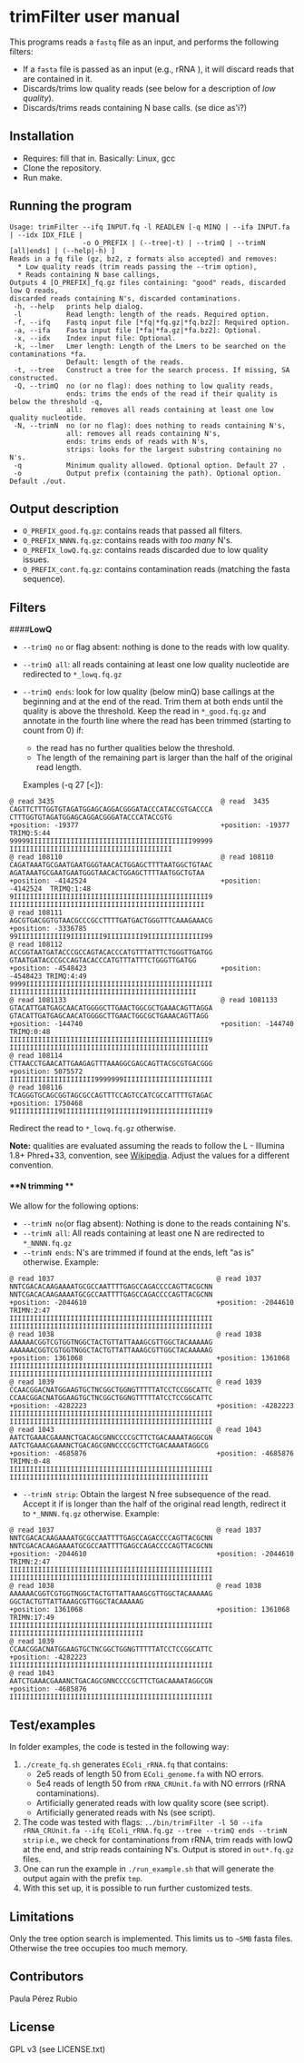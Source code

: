 # trimFilter user manual

 This programs reads a `fastq` file as an input, and performs the following filters:
 - If a `fasta` file is passed as an input (e.g., rRNA ), it will discard reads
   that are contained in it. 
 - Discards/trims low quality reads (see below for a description of  *low quality*).
 - Discards/trims reads containing N base calls. (se dice as'i?)

## Installation

 - Requires: fill that in. Basically: Linux, gcc  
 - Clone the repository.
 - Run make.
  
## Running the program


```
Usage: trimFilter --ifq INPUT.fq -l READLEN [-q MINQ | --ifa INPUT.fa | --idx IDX_FILE | 
                  -o O_PREFIX | (--tree|-t) | --trimQ | --trimN [all|ends] | (--help|-h) ]
Reads in a fq file (gz, bz2, z formats also accepted) and removes: 
  * Low quality reads (trim reads passing the --trim option),
  * Reads containing N base callings,
Outputs 4 [O_PREFIX]_fq.gz files containing: "good" reads, discarded low Q reads,
discarded reads containing N's, discarded contaminations.
 -h, --help   prints help dialog.
 -l           Read length: length of the reads. Required option.
 -f, --ifq    Fastq input file [*fq|*fq.gz|*fq.bz2]: Required option.
 -a, --ifa    Fasta input file [*fa|*fa.gz|*fa.bz2]: Optional.
 -x, --idx    Index input file: Optional.
 -k, --lmer   Lmer length: Length of the Lmers to be searched on the contaminations *fa.
              Default: length of the reads.
 -t, --tree   Construct a tree for the search process. If missing, SA constructed.
 -Q, --trimQ  no (or no flag): does nothing to low quality reads,
              ends: trims the ends of the read if their quality is below the threshold -q,
              all:  removes all reads containing at least one low quality nucleotide.
 -N, --trimN  no (or no flag): does nothing to reads containing N's,
              all: removes all reads containing N's,
              ends: trims ends of reads with N's,
              strips: looks for the largest substring containing no N's.
 -q           Minimum quality allowed. Optional option. Default 27 .
 -o           Output prefix (containing the path). Optional option. Default ./out.
```

## Output description

- `O_PREFIX_good.fq.gz`: contains reads that passed all filters.
- `O_PREFIX_NNNN.fq.gz`: contains reads with *too many* N's. 
- `O_PREFIX_lowQ.fq.gz`: contains reads discarded due to low quality issues.
- `O_PREFIX_cont.fq.gz`: contains contamination reads (matching the fasta sequence). 


## Filters


####**LowQ**


- `--trimQ no` or flag absent: nothing is done to the reads with low quality.

- `--trimQ all`: all reads containing at least one low quality nucleotide are
  redirected to  `*_lowq.fq.gz`

- `--trimQ ends`: look for low quality (below minQ) base callings at the beginning and at the end of the read. 
  Trim them at both ends until the quality is above the threshold. Keep the read in `*_good.fq.gz`
  and annotate in the fourth line where the read has been trimmed (starting to count
  from 0) if:
    - the read has no further qualities below the threshold. 
    - The length of the remaining part is larger than the half of the original read length. 

  Examples (-q 27 [<]): 
 ```
 @ read 3435                                         @ read  3435 
 CAGTTCTTTGGTGTAGATGGAGCAGGACGGGATACCCATACCGTGACCCA  CTTTGGTGTAGATGGAGCAGGACGGGATACCCATACCGTG
 +position: -19377                                   +position: -19377  TRIMQ:5:44
 99999IIIIIIIIIIIIIIIIIIIIIIIIIIIIIIIIIIIIIIII99999  IIIIIIIIIIIIIIIIIIIIIIIIIIIIIIIIIIIIIIII
 @ read 108110                                       @ read 108110 
 CAGATAAATGCGAATGAATGGGTAACACTGGAGCTTTTAATGGCTGTAAC  AGATAAATGCGAATGAATGGGTAACACTGGAGCTTTTAATGGCTGTAA
 +position: -4142524                                 +position: -4142524  TRIMQ:1:48
 9IIIIIIIIIIIIIIIIIIIIIIIIIIIIIIIIIIIIIIIIIIIIIIII9  IIIIIIIIIIIIIIIIIIIIIIIIIIIIIIIIIIIIIIIIIIIIIIII
 @ read 108111                                      
 AGCGTGACGGTGTAACGCCCGCCTTTTGATGACTGGGTTTCAAAGAAACG  
 +position: -3336785                                 
 99IIIIIIIIIIII9IIIIIIII9IIIIIIIII9IIIIIIIIIIIIII99  
 @ read 108112                                      
 ACCGGTAATGATACCCGCCAGTACACCCATGTTTATTTCTGGGTTGATGG  GTAATGATACCCGCCAGTACACCCATGTTTATTTCTGGGTTGATGG
 +position: -4548423                                 +position: -4548423 TRIMQ:4:49
 9999IIIIIIIIIIIIIIIIIIIIIIIIIIIIIIIIIIIIIIIIIIIIII  IIIIIIIIIIIIIIIIIIIIIIIIIIIIIIIIIIIIIIIIIIIIII
 @ read 1081133                                      @ read 1081133 
 GTACATTGATGAGCAACATGGGGCTTGAACTGGCGCTGAAACAGTTAGGA  GTACATTGATGAGCAACATGGGGCTTGAACTGGCGCTGAAACAGTTAGG
 +position: -144740                                  +position: -144740 TRIMQ:0:48
 IIIIIIIIIIIIIIIIIIIIIIIIIIIIIIIIIIIIIIIIIIIIIIIII9  IIIIIIIIIIIIIIIIIIIIIIIIIIIIIIIIIIIIIIIIIIIIIIIII
 @ read 108114                                      
 CTTAACCTGAACATTGAAGAGTTTAAAGGCGAGCAGTTACGCGTGACGGG  
 +position: 5075572                                     
 IIIIIIIIIIIIIIIIIIIII9999999IIIIIIIIIIIIIIIIIIIIII    
 @ read 108116                                      
 TCAGGGTGCAGCGGTAGCGCCAGTTTCCAGTCCATCGCCATTTTGTAGAC  
 +position: 1750468                                
 9IIIIIIIIIII9IIIIIIIIIII9IIIIIIII9IIIIIIIIIIIIIII9 
 ```
 Redirect the read to `*_lowq.fq.gz` otherwise.

**Note:** qualities are evaluated assuming the reads to follow the
L - Illumina 1.8+ Phred+33, convention, see [Wikipedia](https://en.wikipedia.org/wiki/FASTQ_format#Encoding).
Adjust the values for a different convention.            

#### **N trimming  **

We allow for the following options: 

- `--trimN no`(or flag absent): Nothing is done to the reads containing N's. 
- `--trimN all`: All reads containing at least one N are redirected to `*_NNNN.fq.gz` 
- `--trimN ends`: N's are trimmed if found at the ends, left "as is" otherwise. Example: 
```
@ read 1037                                        @ read 1037
NNTCGACACAAGAAAATGCGCCAATTTTGAGCCAGACCCCAGTTACGCNN NNTCGACACAAGAAAATGCGCCAATTTTGAGCCAGACCCCAGTTACGCNN
+position: -2044610                                +position: -2044610  TRIMN:2:47 
IIIIIIIIIIIIIIIIIIIIIIIIIIIIIIIIIIIIIIIIIIIIIIIIII IIIIIIIIIIIIIIIIIIIIIIIIIIIIIIIIIIIIIIIIIIIIIIIIII
@ read 1038                                        @ read 1038 
AAAAAACGGTCGTGGTNGGCTACTGTTATTAAAGCGTTGGCTACAAAAAG AAAAAACGGTCGTGGTNGGCTACTGTTATTAAAGCGTTGGCTACAAAAAG
+position: 1361068                                 +position: 1361068  
IIIIIIIIIIIIIIIIIIIIIIIIIIIIIIIIIIIIIIIIIIIIIIIIII IIIIIIIIIIIIIIIIIIIIIIIIIIIIIIIIIIIIIIIIIIIIIIIIII
@ read 1039                                        @ read 1039                                         
CCAACGGACNATGGAAGTGCTNCGGCTGGNGTTTTTATCCTCCGGCATTC CCAACGGACNATGGAAGTGCTNCGGCTGGNGTTTTTATCCTCCGGCATTC 
+position: -4282223                                +position: -4282223                                
IIIIIIIIIIIIIIIIIIIIIIIIIIIIIIIIIIIIIIIIIIIIIIIIII IIIIIIIIIIIIIIIIIIIIIIIIIIIIIIIIIIIIIIIIIIIIIIIIII 
@ read 1043                                        @ read 1043 
AATCTGAAACGAAANCTGACAGCGNNCCCCGCTTCTGACAAAATAGGCGN AATCTGAAACGAAANCTGACAGCGNNCCCCGCTTCTGACAAAATAGGCG
+position: -4685876                                +position: -4685876  TRIMN:0-48
IIIIIIIIIIIIIIIIIIIIIIIIIIIIIIIIIIIIIIIIIIIIIIIIII IIIIIIIIIIIIIIIIIIIIIIIIIIIIIIIIIIIIIIIIIIIIIIIII
```


- `--trimN strip`: Obtain the largest N free subsequence of the read. Accept it 
   if is longer than the half of the original read length, redirect it to 
   `*_NNNN.fq.gz` otherwise. Example:

```
@ read 1037                                        @ read 1037
NNTCGACACAAGAAAATGCGCCAATTTTGAGCCAGACCCCAGTTACGCNN NNTCGACACAAGAAAATGCGCCAATTTTGAGCCAGACCCCAGTTACGCNN
+position: -2044610                                +position: -2044610  TRIMN:2:47 
IIIIIIIIIIIIIIIIIIIIIIIIIIIIIIIIIIIIIIIIIIIIIIIIII IIIIIIIIIIIIIIIIIIIIIIIIIIIIIIIIIIIIIIIIIIIIIIIIII
@ read 1038                                        @ read 1038 
AAAAAACGGTCGTGGTNGGCTACTGTTATTAAAGCGTTGGCTACAAAAAG GGCTACTGTTATTAAAGCGTTGGCTACAAAAAG
+position: 1361068                                 +position: 1361068  TRIMN:17:49
IIIIIIIIIIIIIIIIIIIIIIIIIIIIIIIIIIIIIIIIIIIIIIIIII IIIIIIIIIIIIIIIIIIIIIIIIIIIIIIIII
@ read 1039 
CCAACGGACNATGGAAGTGCTNCGGCTGGNGTTTTTATCCTCCGGCATTC 
+position: -4282223                                
IIIIIIIIIIIIIIIIIIIIIIIIIIIIIIIIIIIIIIIIIIIIIIIIII 
@ read 1043  
AATCTGAAACGAAANCTGACAGCGNNCCCCGCTTCTGACAAAATAGGCGN
+position: -4685876 
IIIIIIIIIIIIIIIIIIIIIIIIIIIIIIIIIIIIIIIIIIIIIIIIII
```


## Test/examples

  In folder examples, the code is tested in the following way:

1. `./create_fq.sh` generates `EColi_rRNA.fq` that contains:
   * 2e5 reads of length 50 from `EColi_genome.fa` with NO errors.
   * 5e4 reads of length 50 from `rRNA_CRUnit.fa` with NO errrors (rRNA contaminations).
   * Artificially generated reads with low quality score (see script).
   * Artificially generated reads with Ns (see script).
2. The code was tested with flags: 
   `../bin/trimFilter -l 50 --ifa rRNA_CRUnit.fa --ifq EColi_rRNA.fq.gz --tree --trimQ ends --trimN strip`
   i.e., we check for contaminations from rRNA, trim reads with lowQ at the end, and 
   strip reads containing N's. Output is stored in `out*.fq.gz` files. 
3. One can run the example in `./run_example.sh` that will generate the output again 
   with the prefix `tmp`. 
4. With this set up, it is possible to run further customized tests. 


 
## Limitations
  
  Only the tree option search is implemented. This limits us 
to `~5MB` fasta files. Otherwise the tree occupies too much memory.


## Contributors

Paula Pérez Rubio 

## License

GPL v3 (see LICENSE.txt)
